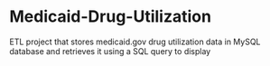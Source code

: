 # Medicaid-Drug-Utilization
ETL project that stores medicaid.gov drug utilization data in MySQL database and retrieves it using a SQL query to display 
